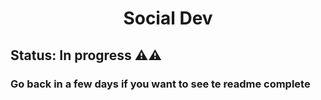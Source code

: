 <h1 align="center">Social Dev</h1>

## Status: In progress ⚠️⚠️

### Go back in a few days if you want to see te readme complete
